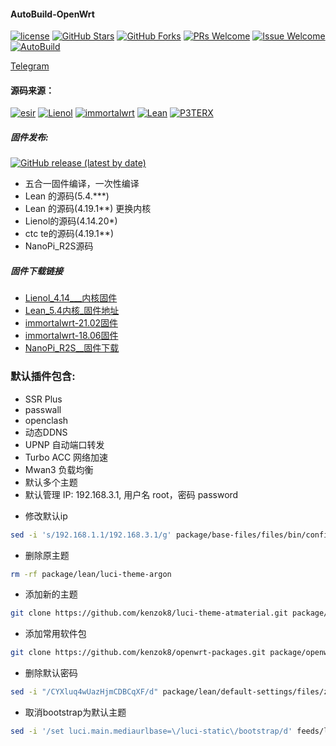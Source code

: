 ﻿#### AutoBuild-OpenWrt
[1]: https://img.shields.io/badge/license-GPLV2-brightgreen.svg
[2]: /LICENSE
[3]: https://img.shields.io/badge/PRs-welcome-brightgreen.svg
[4]: https://github.com/kenzok8/LEDE-x86_64/pulls
[5]: https://img.shields.io/badge/Issues-welcome-brightgreen.svg
[6]: https://github.com/kenzok8/LEDE-x86_64/issues/new
[7]: https://img.shields.io/github/v/release/hyird/Action-Openwrt
[8]: https://github.com/kenzok8/LEDE-x86_64/releases
[10]: https://img.shields.io/badge/Contact-telegram-blue
[11]: https://t.me/joinchat/JjxmyRZZXJWb74I-sCrryA
[12]: https://github.com/kenzok8/LEDE-x86_64/workflows/autobuild/badge.svg
[13]: https://github.com/kenzok8/LEDE-x86_64/actions

[![license][1]][2]
[![GitHub Stars](https://img.shields.io/github/stars/kenzok8/LEDE-x86_64.svg?style=flat-square&label=Stars)](https://github.com/kenzok8/LEDE-x86_64/stargazers)
[![GitHub Forks](https://img.shields.io/github/forks/kenzok8/LEDE-x86_64.svg?style=flat-square&label=Forks)](https://github.com/kenzok8/LEDE-x86_64)
[![PRs Welcome][3]][4]
[![Issue Welcome][5]][6]
[![AutoBuild][12]][13]

<a href="https://t.me/joinchat/JjxmyRZZXJWb74I-sCrryA" target="_blank">Telegram</a>



#### 源码来源：
[![esir](https://img.shields.io/badge/AutoBuild-esir-red.svg?style=flat&logo=appveyor)](https://github.com/esirplayground/AutoBuild-OpenWrt)
 [![Lienol](https://img.shields.io/badge/passwall-openwrt-blueviolet.svg?style=flat&logo=appveyor)](https://github.com/xiaorouji/openwrt-passwall) 
[![immortalwrt](https://img.shields.io/badge/immortalwrt-openwrt-orange.svg?style=flat&logo=appveyor)](https://github.com/immortalwrt/immortalwrt) 
[![Lean](https://img.shields.io/badge/package-Lean-blueviolet.svg?style=flat&logo=appveyor)](https://github.com/coolsnowwolf/lede) 
[![P3TERX](https://img.shields.io/badge/Actions-P3TERX-success.svg?style=flat&logo=appveyor)](https://github.com/P3TERX/Actions-OpenWrt)


##### 固件发布:

[![GitHub release (latest by date)](https://img.shields.io/github/v/release/kenzok8/LEDE-x86_64?style=for-the-badge&label=Download)](https://github.com/kenzok78/Build-OpenWrt/releases/latest)

*   五合一固件编译，一次性编译
*   Lean  的源码(5.4.***)
*   Lean  的源码(4.19.1**) 更换内核
*   Lienol的源码(4.14.20*) 
*   ctc te的源码(4.19.1**)
*   NanoPi_R2S源码

##### 固件下载链接

- [Lienol_4.14___内核固件](https://github.com/kenzok8/LEDE-x86_64/actions?query=workflow%3ALienol_4.14内核)
- [Lean_5.4内核_固件地址](https://github.com/kenzok8/LEDE-x86_64/actions?query=workflow%3ALean_5.4内核)
- [immortalwrt-21.02固件](https://github.com/kenzok8/LEDE-x86_64/actions?query=workflow%3Aopenwrt_21.02)
- [immortalwrt-18.06固件](https://github.com/kenzok8/LEDE-x86_64/actions?query=workflow%3Aopenwrt_18.06)
- [NanoPi_R2S__固件下载](https://github.com/kenzok8/LEDE-x86_64/actions?query=workflow%3ANanoPi_R2S)

### 默认插件包含:

+ SSR Plus 
+ passwall
+ openclash
+ 动态DDNS
+ UPNP 自动端口转发
+ Turbo ACC 网络加速
+ Mwan3 负载均衡
+ 默认多个主题
+ 默认管理 IP: 192.168.3.1, 用户名 root，密码 password

* 修改默认ip

```bash
sed -i 's/192.168.1.1/192.168.3.1/g' package/base-files/files/bin/config_generate
```
* 删除原主题	
```bash
rm -rf package/lean/luci-theme-argon
```

* 添加新的主题
```bash
git clone https://github.com/kenzok8/luci-theme-atmaterial.git package/lean/luci-theme-atmaterial
```
* 添加常用软件包
```bash
git clone https://github.com/kenzok8/openwrt-packages.git package/openwrt-packages
```
* 删除默认密码
```bash
sed -i "/CYXluq4wUazHjmCDBCqXF/d" package/lean/default-settings/files/zzz-default-settings
```

* 取消bootstrap为默认主题	
```bash
sed -i '/set luci.main.mediaurlbase=\/luci-static\/bootstrap/d' feeds/luci/themes/luci-theme-bootstrap/root/etc/uci-defaults/30_luci-theme-bootstrap
```


